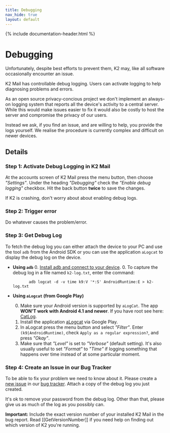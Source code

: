 ```yaml
---
title: Debugging
nav_hide: true
layout: default
---
```


{% include documentation-header.html %}

# Debugging

Unfortunately, despite best efforts to prevent them, K2 may, like all software occasionally encounter an issue.  

K2 Mail has controllable debug logging. Users can activate logging to help diagnosing problems and errors.

As an open source privacy-concious project we don't implement an always-on logging system that
reports all the device's activity to a central server. While this would make issues easier to fix
it would also be costly to host the server and compromise the privacy of our users.

Instead we ask, if you find an issue, and are willing to help, you provide the logs yourself.
We realise the procedure is currently complex and difficult on newer devices.

## Details

### Step 1: Activate Debug Logging in K2 Mail
At the accounts screen of K2 Mail press the menu button, then choose _"Settings"_. Under the heading _"Debugging"_ check the _"Enable debug logging"_ checkbox. Hit the back button **twice** to save the changes.

If K2 is crashing, don't worry about about enabling debug logs.

### Step 2: Trigger error
Do whatever causes the problem/error.

### Step 3: Get Debug Log
To fetch the debug log you can either attach the device to your PC and use the tool `adb` from the Android SDK or you can use the application `aLogcat` to display the debug log on the device.

* **Using `adb`**
  0. [Install adb and connect to your device](https://github.com/philipwhiuk/k2/wiki/Installing-adb).
  0. To capture the debug log in a file named `k2-log.txt`, enter the command:

             adb logcat -d -v time k9:V '*:S' AndroidRuntime:E > k2-log.txt

* **Using `aLogcat` (from Google Play)**

    0. Make sure your Android version is supported by `aLogCat`. The app **WON'T work with Android 4.1 and newer**. If you have root see here: [CatLog](http://nolanlawson.com/2012/09/02/catlog-jives-with-jelly-bean-goes-open-source/).
    0. Install the application [aLogcat](https://play.google.com/store/apps/details?id=org.jtb.alogcat) via Google Play.
    0. In aLogcat press the menu button and select _"Filter"_. Enter `(k9|AndroidRuntime)`, check `Apply as a regular expression?`, and press _"Okay"_.
    0. Make sure that _"Level"_ is set to _"Verbose"_ (default setting). It's also usually useful to set _"Format"_ to _"Time"_ if logging something that happens over time instead of at some particular moment.

### Step 4: Create an Issue in our Bug Tracker
To be able to fix your problem we need to know about it. Please create a [new issue](https://github.com/philipwhiuk/k2/issues/new) in our [bug tracker](https://github.com/philipwhiuk/k2/issues). Attach a copy of the debug log you just created.

It's ok to remove your password from the debug log. Other than that, please give us as much of the log as you possibly can.

**Important:** Include the exact version number of your installed K2 Mail in the bug report. Read [[GetVersionNumber]] if you need help on finding out which version of K2 you're running.
